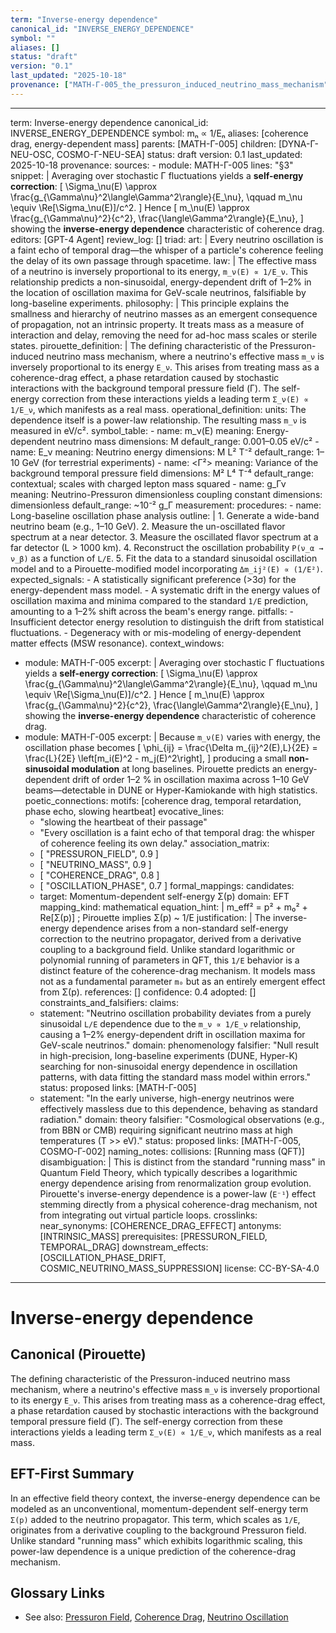 ```yaml
---
term: "Inverse-energy dependence"
canonical_id: "INVERSE_ENERGY_DEPENDENCE"
symbol: ""
aliases: []
status: "draft"
version: "0.1"
last_updated: "2025-10-18"
provenance: ["MATH-Γ-005_the_pressuron_induced_neutrino_mass_mechanism"]
---
```


---
term: Inverse-energy dependence
canonical_id: INVERSE_ENERGY_DEPENDENCE
symbol: mₙ ∝ 1/Eₙ
aliases: [coherence drag, energy-dependent mass]
parents: [MATH-Γ-005]
children: [DYNA-Γ-NEU-OSC, COSMO-Γ-NEU-SEA]
status: draft
version: 0.1
last_updated: 2025-10-18
provenance:
  sources:
    - module: MATH-Γ-005
      lines: "§3"
      snippet: |
        Averaging over stochastic Γ fluctuations yields a **self-energy correction**:
        [
        \Sigma_\nu(E) \approx
        \frac{g_{\Gamma\nu}^2\langle\Gamma^2\rangle}{E_\nu},
        \qquad
        m_\nu \equiv \Re[\Sigma_\nu(E)]/c^2.
        ]
        Hence
        [
        m_\nu(E) \approx
        \frac{g_{\Gamma\nu}^2}{c^2},
        \frac{\langle\Gamma^2\rangle}{E_\nu},
        ]
        showing the **inverse-energy dependence** characteristic of coherence drag.
  editors: [GPT-4 Agent]
  review_log: []
triad:
  art: |
    Every neutrino oscillation is a faint echo of temporal drag—the whisper of a particle's coherence feeling the delay of its own passage through spacetime.
  law: |
    The effective mass of a neutrino is inversely proportional to its energy, `m_ν(E) ∝ 1/E_ν`. This relationship predicts a non-sinusoidal, energy-dependent drift of 1–2% in the location of oscillation maxima for GeV-scale neutrinos, falsifiable by long-baseline experiments.
  philosophy: |
    This principle explains the smallness and hierarchy of neutrino masses as an emergent consequence of propagation, not an intrinsic property. It treats mass as a measure of interaction and delay, removing the need for ad-hoc mass scales or sterile states.
pirouette_definition: |
  The defining characteristic of the Pressuron-induced neutrino mass mechanism, where a neutrino's effective mass `m_ν` is inversely proportional to its energy `E_ν`. This arises from treating mass as a coherence-drag effect, a phase retardation caused by stochastic interactions with the background temporal pressure field (Γ). The self-energy correction from these interactions yields a leading term `Σ_ν(E) ∝ 1/E_ν`, which manifests as a real mass.
operational_definition:
  units: The dependence itself is a power-law relationship. The resulting mass `m_ν` is measured in eV/c².
  symbol_table:
    - name: m_ν(E)
      meaning: Energy-dependent neutrino mass
      dimensions: M
      default_range: 0.001–0.05 eV/c²
    - name: E_ν
      meaning: Neutrino energy
      dimensions: M L² T⁻²
      default_range: 1–10 GeV (for terrestrial experiments)
    - name: <Γ²>
      meaning: Variance of the background temporal pressure field
      dimensions: M² L⁴ T⁻⁴
      default_range: contextual; scales with charged lepton mass squared
    - name: g_Γν
      meaning: Neutrino-Pressuron dimensionless coupling constant
      dimensions: dimensionless
      default_range: ~10⁻² g_Γ
  measurement:
    procedures:
      - name: Long-baseline oscillation phase analysis
        outline: |
          1. Generate a wide-band neutrino beam (e.g., 1–10 GeV).
          2. Measure the un-oscillated flavor spectrum at a near detector.
          3. Measure the oscillated flavor spectrum at a far detector (L > 1000 km).
          4. Reconstruct the oscillation probability `P(ν_α → ν_β)` as a function of `L/E`.
          5. Fit the data to a standard sinusoidal oscillation model and to a Pirouette-modified model incorporating `Δm_ij²(E) ∝ (1/E²)`.
        expected_signals:
          - A statistically significant preference (>3σ) for the energy-dependent mass model.
          - A systematic drift in the energy values of oscillation maxima and minima compared to the standard `1/E` prediction, amounting to a 1–2% shift across the beam's energy range.
        pitfalls:
          - Insufficient detector energy resolution to distinguish the drift from statistical fluctuations.
          - Degeneracy with or mis-modeling of energy-dependent matter effects (MSW resonance).
context_windows:
  - module: MATH-Γ-005
    excerpt: |
      Averaging over stochastic Γ fluctuations yields a **self-energy correction**:
      [ \Sigma_\nu(E) \approx \frac{g_{\Gamma\nu}^2\langle\Gamma^2\rangle}{E_\nu}, \qquad m_\nu \equiv \Re[\Sigma_\nu(E)]/c^2. ]
      Hence [ m_\nu(E) \approx \frac{g_{\Gamma\nu}^2}{c^2}, \frac{\langle\Gamma^2\rangle}{E_\nu}, ]
      showing the **inverse-energy dependence** characteristic of coherence drag.
  - module: MATH-Γ-005
    excerpt: |
      Because `m_ν(E)` varies with energy, the oscillation phase becomes
      [ \phi_{ij} = \frac{\Delta m_{ij}^2(E),L}{2E} = \frac{L}{2E} \left[m_i(E)^2 - m_j(E)^2\right], ]
      producing a small **non-sinusoidal modulation** at long baselines. Pirouette predicts an energy-dependent drift of order 1–2 % in oscillation maxima across 1–10 GeV beams—detectable in DUNE or Hyper-Kamiokande with high statistics.
poetic_connections:
  motifs: [coherence drag, temporal retardation, phase echo, slowing heartbeat]
  evocative_lines:
    - "slowing the heartbeat of their passage"
    - "Every oscillation is a faint echo of that temporal drag: the whisper of coherence feeling its own delay."
  association_matrix:
    - [ "PRESSURON_FIELD", 0.9 ]
    - [ "NEUTRINO_MASS", 0.9 ]
    - [ "COHERENCE_DRAG", 0.8 ]
    - [ "OSCILLATION_PHASE", 0.7 ]
formal_mappings:
  candidates:
    - target: Momentum-dependent self-energy Σ(p)
      domain: EFT
      mapping_kind: mathematical
      equation_hint: |
        m_eff² = p² + m₀² + Re[Σ(p)]  ;  Pirouette implies Σ(p) ~ 1/E
      justification: |
        The inverse-energy dependence arises from a non-standard self-energy correction to the neutrino propagator, derived from a derivative coupling to a background field. Unlike standard logarithmic or polynomial running of parameters in QFT, this `1/E` behavior is a distinct feature of the coherence-drag mechanism. It models mass not as a fundamental parameter `m₀` but as an entirely emergent effect from Σ(p).
      references: []
      confidence: 0.4
  adopted: []
constraints_and_falsifiers:
  claims:
    - statement: "Neutrino oscillation probability deviates from a purely sinusoidal `L/E` dependence due to the `m_ν ∝ 1/E_ν` relationship, causing a 1–2% energy-dependent drift in oscillation maxima for GeV-scale neutrinos."
      domain: phenomenology
      falsifier: "Null result in high-precision, long-baseline experiments (DUNE, Hyper-K) searching for non-sinusoidal energy dependence in oscillation patterns, with data fitting the standard mass model within errors."
      status: proposed
      links: [MATH-Γ-005]
    - statement: "In the early universe, high-energy neutrinos were effectively massless due to this dependence, behaving as standard radiation."
      domain: theory
      falsifier: "Cosmological observations (e.g., from BBN or CMB) requiring significant neutrino mass at high temperatures (T >> eV)."
      status: proposed
      links: [MATH-Γ-005, COSMO-Γ-002]
naming_notes:
  collisions: [Running mass (QFT)]
  disambiguation: |
    This is distinct from the standard "running mass" in Quantum Field Theory, which typically describes a logarithmic energy dependence arising from renormalization group evolution. Pirouette's inverse-energy dependence is a power-law (`E⁻¹`) effect stemming directly from a physical coherence-drag mechanism, not from integrating out virtual particle loops.
crosslinks:
  near_synonyms: [COHERENCE_DRAG_EFFECT]
  antonyms: [INTRINSIC_MASS]
  prerequisites: [PRESSURON_FIELD, TEMPORAL_DRAG]
  downstream_effects: [OSCILLATION_PHASE_DRIFT, COSMIC_NEUTRINO_MASS_SUPPRESSION]
license: CC-BY-SA-4.0
---

# Inverse-energy dependence

## Canonical (Pirouette)
The defining characteristic of the Pressuron-induced neutrino mass mechanism, where a neutrino's effective mass `m_ν` is inversely proportional to its energy `E_ν`. This arises from treating mass as a coherence-drag effect, a phase retardation caused by stochastic interactions with the background temporal pressure field (Γ). The self-energy correction from these interactions yields a leading term `Σ_ν(E) ∝ 1/E_ν`, which manifests as a real mass.

## EFT-First Summary
In an effective field theory context, the inverse-energy dependence can be modeled as an unconventional, momentum-dependent self-energy term `Σ(p)` added to the neutrino propagator. This term, which scales as `1/E`, originates from a derivative coupling to the background Pressuron field. Unlike standard "running mass" which exhibits logarithmic scaling, this power-law dependence is a unique prediction of the coherence-drag mechanism.

## Glossary Links
- See also: [Pressuron Field](PRESSURON_FIELD), [Coherence Drag](COHERENCE_DRAG), [Neutrino Oscillation](NEUTRINO_OSCILLATION)